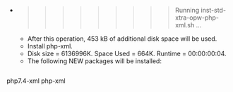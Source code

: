 * >>>>>>>>> Running inst-std-xtra-opw-php-xml.sh ...
  * After this operation, 453 kB of additional disk space will be used.
  * Install php-xml.
  * Disk size = 6136996K. Space Used = 664K. Runtime = 00:00:00:04.
  * The following NEW packages will be installed:
  ```bash
php7.4-xml php-xml
  ```
